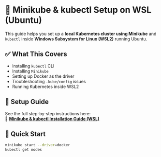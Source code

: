 # 🐳 Minikube & kubectl Setup on WSL (Ubuntu)

This guide helps you set up a **local Kubernetes cluster using Minikube** and `kubectl` inside **Windows Subsystem for Linux (WSL2)** running Ubuntu.

## ✅ What This Covers

- Installing `kubectl` CLI
- Installing `Minikube`
- Setting up Docker as the driver
- Troubleshooting `.kube/config` issues
- Running Kubernetes inside WSL2

## 📄 Setup Guide

See the full step-by-step instructions here:  
📘 **[Minikube & kubectl Installation Guide (WSL)](./Minikube_in_WSL.pdf)**



## 🚀 Quick Start

```bash
minikube start --driver=docker
kubectl get nodes
